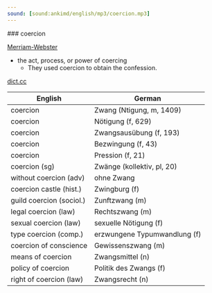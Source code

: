 ```yaml
---
sound: [sound:ankimd/english/mp3/coercion.mp3]
---
```


\### coercion

[Merriam-Webster](https://www.merriam-webster.com/dictionary/coercion)

- the act, process, or power of coercing
    - They used coercion to obtain the confession.

[dict.cc](https://www.dict.cc/coercion)

| English        | German       |
| -------------- | ------------ |
| coercion | Zwang (Ntigung, m, 1409) |
| coercion | Nötigung (f, 629) |
| coercion | Zwangsausübung (f, 193) |
| coercion | Bezwingung (f, 43) |
| coercion | Pression (f, 21) |
| coercion (sg) | Zwänge (kollektiv, pl, 20) |
| without coercion (adv) | ohne Zwang |
| coercion castle (hist.) | Zwingburg (f) |
| guild coercion (sociol.) | Zunftzwang (m) |
| legal coercion (law) | Rechtszwang (m) |
| sexual coercion (law) | sexuelle Nötigung (f) |
| type coercion (comp.) | erzwungene Typumwandlung (f) |
| coercion of conscience | Gewissenszwang (m) |
| means of coercion | Zwangsmittel (n) |
| policy of coercion | Politik des Zwangs (f) |
| right of coercion (law) | Zwangsrecht (n) |

